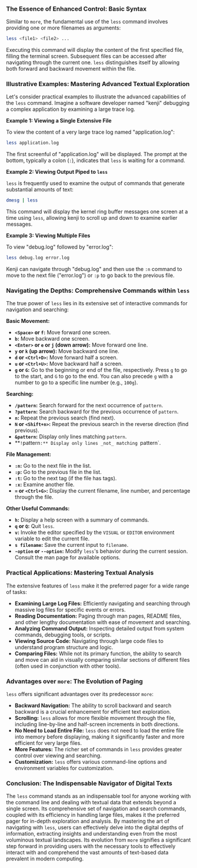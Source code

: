 ### The Essence of Enhanced Control: Basic Syntax

Similar to `more`, the fundamental use of the `less` command involves providing one or more filenames as arguments:

```bash
less <file1> <file2> ...
```

Executing this command will display the content of the first specified file, filling the terminal screen. Subsequent files can be accessed after navigating through the current one. `less` distinguishes itself by allowing both forward and backward movement within the file.

### Illustrative Examples: Mastering Advanced Textual Exploration

Let's consider practical examples to illustrate the advanced capabilities of the `less` command. Imagine a software developer named "kenji" debugging a complex application by examining a large trace log.

**Example 1: Viewing a Single Extensive File**

To view the content of a very large trace log named "application.log":

```bash
less application.log
```

The first screenful of "application.log" will be displayed. The prompt at the bottom, typically a colon (`:`), indicates that `less` is waiting for a command.

**Example 2: Viewing Output Piped to `less`**

`less` is frequently used to examine the output of commands that generate substantial amounts of text:

```bash
dmesg | less
```

This command will display the kernel ring buffer messages one screen at a time using `less`, allowing kenji to scroll up and down to examine earlier messages.

**Example 3: Viewing Multiple Files**

To view "debug.log" followed by "error.log":

```bash
less debug.log error.log
```

Kenji can navigate through "debug.log" and then use the `:n` command to move to the next file ("error.log") or `:p` to go back to the previous file.

### Navigating the Depths: Comprehensive Commands within `less`

The true power of `less` lies in its extensive set of interactive commands for navigation and searching:

**Basic Movement:**

- **`<Space>` or `f`:** Move forward one screen.
- **`b`:** Move backward one screen.
- **`<Enter>` or `e` or `j` (down arrow):** Move forward one line.
- **`y` or `k` (up arrow):** Move backward one line.
- **`d` or `<Ctrl+D>`:** Move forward half a screen.
- **`u` or `<Ctrl+U>`:** Move backward half a screen.
- **`g` or `G`:** Go to the beginning or end of the file, respectively. Press `g` to go to the start, and `G` to go to the end. You can also precede `g` with a number to go to a specific line number (e.g., `100g`).

**Searching:**

- **`/pattern`:** Search forward for the next occurrence of `pattern`.
- **`?pattern`:** Search backward for the previous occurrence of `pattern`.
- **`n`:** Repeat the previous search (find next).
- **`N` or `<Shift+n>`:** Repeat the previous search in the reverse direction (find previous).
- **`&pattern`:** Display only lines matching `pattern`.
- **`!`pattern`:** Display only lines _not_ matching `pattern`.

**File Management:**

- **`:n`:** Go to the next file in the list.
- **`:p`:** Go to the previous file in the list.
- **`:t`:** Go to the next tag (if the file has tags).
- **`:x`:** Examine another file.
- **`=` or `<Ctrl+G>`:** Display the current filename, line number, and percentage through the file.

**Other Useful Commands:**

- **`h`:** Display a help screen with a summary of commands.
- **`q` or `Q`:** Quit `less`.
- **`v`:** Invoke the editor specified by the `VISUAL` or `EDITOR` environment variable to edit the current file.
- **`s filename`:** Save the current input to `filename`.
- **`-option` or `--option`:** Modify `less`'s behavior during the current session. Consult the man page for available options.

### Practical Applications: Mastering Textual Analysis

The extensive features of `less` make it the preferred pager for a wide range of tasks:

- **Examining Large Log Files:** Efficiently navigating and searching through massive log files for specific events or errors.
- **Reading Documentation:** Paging through man pages, README files, and other lengthy documentation with ease of movement and searching.
- **Analyzing Command Output:** Inspecting detailed output from system commands, debugging tools, or scripts.
- **Viewing Source Code:** Navigating through large code files to understand program structure and logic.
- **Comparing Files:** While not its primary function, the ability to search and move can aid in visually comparing similar sections of different files (often used in conjunction with other tools).

### Advantages over `more`: The Evolution of Paging

`less` offers significant advantages over its predecessor `more`:

- **Backward Navigation:** The ability to scroll backward and search backward is a crucial enhancement for efficient text exploration.
- **Scrolling:** `less` allows for more flexible movement through the file, including line-by-line and half-screen increments in both directions.
- **No Need to Load Entire File:** `less` does not need to load the entire file into memory before displaying, making it significantly faster and more efficient for very large files.
- **More Features:** The richer set of commands in `less` provides greater control over viewing and searching.
- **Customization:** `less` offers various command-line options and environment variables for customization.

### Conclusion: The Indispensable Navigator of Digital Texts

The `less` command stands as an indispensable tool for anyone working with the command line and dealing with textual data that extends beyond a single screen. Its comprehensive set of navigation and search commands, coupled with its efficiency in handling large files, makes it the preferred pager for in-depth exploration and analysis. By mastering the art of navigating with `less`, users can effectively delve into the digital depths of information, extracting insights and understanding even from the most voluminous textual landscapes. Its evolution from `more` signifies a significant step forward in providing users with the necessary tools to effectively interact with and comprehend the vast amounts of text-based data prevalent in modern computing.
